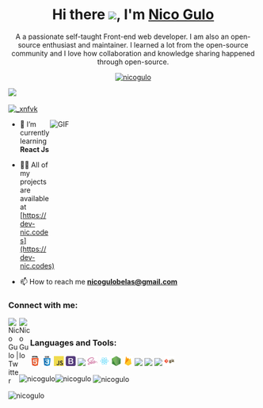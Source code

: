 <!-- ### Hey there <img src="https://media.giphy.com/media/hvRJCLFzcasrR4ia7z/giphy.gif" width="25px">

<a href="https://twitter.com/_xnfvk">
  <img align="left" alt="Nico Gulo | Twitter" width="22px" src="https://raw.githubusercontent.com/peterthehan/peterthehan/master/assets/twitter.svg" />
</a>
<a href="https://www.linkedin.com/in/nicogulo/">
  <img align="left" alt="Nico Gulo" width="22px" src="https://raw.githubusercontent.com/peterthehan/peterthehan/master/assets/linkedin.svg" />
</a>


![](https://visitor-badge.glitch.me/badge?page_id=nicogulo.nicogulo)

<br />

Hi, I'm [Nico Gulo](https://nicogulo.github.io/), a passionate self-taught Front-end web developer.

I am also an open-source enthusiast and maintainer. I learned a lot from the open-source community and I love how collaboration and knowledge sharing happened through open-source.


  <img align="right" alt="GIF" src="https://github.com/abhisheknaiidu/abhisheknaiidu/blob/master/code.gif?raw=true" width="460" height="320" />
  
- 💬 Ask me about anything, I am happy to help;
- 📫 How to reach me: [@_xnfvk](https://twitter.com/_xnfvk);
- 📝 [Resume](https://www.linkedin.com/in/nicogulo/)

**Languages and Tech Tools:**  

<code><img height="20" src="https://raw.githubusercontent.com/github/explore/80688e429a7d4ef2fca1e82350fe8e3517d3494d/topics/javascript/javascript.png"></code>
<code><img height="20" src="https://raw.githubusercontent.com/github/explore/80688e429a7d4ef2fca1e82350fe8e3517d3494d/topics/react/react.png"></code>
<code><img height="20" src="https://raw.githubusercontent.com/github/explore/80688e429a7d4ef2fca1e82350fe8e3517d3494d/topics/nodejs/nodejs.png"></code>
<code><img height="20" src="https://raw.githubusercontent.com/github/explore/80688e429a7d4ef2fca1e82350fe8e3517d3494d/topics/git/git.png"></code>

[![Top Langs](https://github-readme-stats.vercel.app/api/top-langs/?username=nicogulo&langs_count=8)](https://github.com/anuraghazra/github-readme-stats)
[![willianrod's wakatime stats](https://github-readme-stats.vercel.app/api/wakatime?username=nicogulo)](https://github.com/anuraghazra/github-readme-stats)




 
📈 My GitHub Stats

<p align="center"> <img src="https://github-readme-stats.vercel.app/api?username=nicogulo&show_icons=true&theme=gotham" alt="nicogulo" />

 -->

  
  
 <h1 align="center">Hi there <img src="https://media.giphy.com/media/hvRJCLFzcasrR4ia7z/giphy.gif" width="25px"/>, I'm <a href="https://nicogulo.github.io/">Nico Gulo</a></h1> 
<p align="center">A a passionate self-taught Front-end web developer. 
I am also an open-source enthusiast and maintainer. I learned a lot from the open-source community and I love how collaboration and knowledge sharing happened through open-source.
</>
  

<p align="center"> <a href="https://github.com/nicogulo/github-profile-trophy"><img src="https://github-profile-trophy.vercel.app/?username=nicogulo" alt="nicogulo" /></a> </p>

![](https://visitor-badge.glitch.me/badge?page_id=nicogulo.nicogulo)
<p align="left"> <a href="https://twitter.com/_xnfvk" target="blank"><img src="https://img.shields.io/twitter/follow/_xnfvk?logo=twitter&style=for-the-badge" alt="_xnfvk" /></a> </p>

<img align="right" alt="GIF" src="https://github.com/abhisheknaiidu/abhisheknaiidu/blob/master/code.gif?raw=true" width="420" height="280" />

- 🌱 I’m currently learning **React Js**

- 👨‍💻 All of my projects are available at [https://dev-nic.codes](https://dev-nic.codes)

- 📫 How to reach me **nicogulobelas@gmail.com**

<h3 align="left">Connect with me:</h3>
<p align="left" >
<a href="https://twitter.com/_xnfvk">
  <img align="left" alt="Nico Gulo | Twitter" width="22px" src="https://raw.githubusercontent.com/peterthehan/peterthehan/master/assets/twitter.svg" />
</a>
<a href="https://www.linkedin.com/in/nicogulo/">
  <img align="left" alt="Nico Gulo" width="22px" src="https://raw.githubusercontent.com/peterthehan/peterthehan/master/assets/linkedin.svg" />
</a>


<br />



<h3 align="left">Languages and Tools:</h3>

<code><img height="20" src="https://raw.githubusercontent.com/github/explore/80688e429a7d4ef2fca1e82350fe8e3517d3494d/topics/html/html.png"></code>
<code><img height="20" src="https://raw.githubusercontent.com/github/explore/80688e429a7d4ef2fca1e82350fe8e3517d3494d/topics/css/css.png"></code>
<code><img height="20" src="https://raw.githubusercontent.com/github/explore/80688e429a7d4ef2fca1e82350fe8e3517d3494d/topics/javascript/javascript.png"></code>
<code><img height="20" src="https://raw.githubusercontent.com/github/explore/80688e429a7d4ef2fca1e82350fe8e3517d3494d/topics/bootstrap/bootstrap.png"></code>
<code><img height="20" src="https://www.vectorlogo.zone/logos/tailwindcss/tailwindcss-icon.svg"></code>
<code><img height="20" src="https://raw.githubusercontent.com/github/explore/80688e429a7d4ef2fca1e82350fe8e3517d3494d/topics/sass/sass.png"></code>
<code><img height="20" src="https://raw.githubusercontent.com/github/explore/80688e429a7d4ef2fca1e82350fe8e3517d3494d/topics/react/react.png"></code>
<code><img height="20" src="https://raw.githubusercontent.com/github/explore/80688e429a7d4ef2fca1e82350fe8e3517d3494d/topics/nodejs/nodejs.png"></code>
<code><img height="20" src="https://raw.githubusercontent.com/github/explore/80688e429a7d4ef2fca1e82350fe8e3517d3494d/topics/firebase/firebase.png"></code>
<code><img height="20" src="https://www.vectorlogo.zone/logos/heroku/heroku-icon.svg"></code>
<code><img height="20" src="https://api.iconify.design/ion/logo-vercel.svg?color=white"></code>
<code><img height="20" src="https://www.vectorlogo.zone/logos/figma/figma-icon.svg"></code>
<code><img height="20" src="https://raw.githubusercontent.com/github/explore/80688e429a7d4ef2fca1e82350fe8e3517d3494d/topics/git/git.png"></code>


<!-- <p><img align="left" src="https://github-readme-stats.vercel.app/api/top-langs?username=nicogulo&show_icons=true&locale=en&layout=compact" alt="nicogulo" /></p> -->
<p><img align="left" src="https://github-readme-stats.vercel.app/api/top-langs?username=nicogulo&show_icons=true&locale=en&langs_count=10" alt="nicogulo" /></p>
<p><img align="left" src="https://github-readme-stats.vercel.app/api/wakatime?username=nicogulo" alt="nicogulo" /></p>
<!-- [![Top Langs](https://github-readme-stats.vercel.app/api/top-langs/?username=nicogulo&langs_count=10)](https://github.com/anuraghazra/github-readme-stats) -->
<!-- [![Nico's wakatime stats](https://github-readme-stats.vercel.app/api/wakatime?username=nicogulo)](https://github.com/anuraghazra/github-readme-stats) -->
<!-- [![willianrod's wakatime stats](https://github-readme-stats.vercel.app/api/wakatime?username=nicogulo)](https://github.com/anuraghazra/github-readme-stats) -->



<p>&nbsp;<img align="center" src="https://github-readme-stats.vercel.app/api?username=nicogulo&show_icons=true&locale=en" alt="nicogulo" /></p>

<p><img align="center" src="https://github-readme-streak-stats.herokuapp.com/?user=nicogulo&" alt="nicogulo" /></p>



